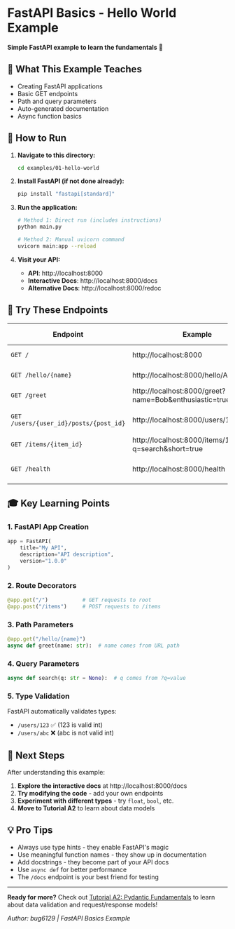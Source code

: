 # FastAPI Basics - Hello World Example

**Simple FastAPI example to learn the fundamentals** 🚀

## 🎯 What This Example Teaches

- Creating FastAPI applications
- Basic GET endpoints
- Path and query parameters
- Auto-generated documentation
- Async function basics

## 🚀 How to Run

1. **Navigate to this directory:**
   ```bash
   cd examples/01-hello-world
   ```

2. **Install FastAPI (if not done already):**
   ```bash
   pip install "fastapi[standard]"
   ```

3. **Run the application:**
   ```bash
   # Method 1: Direct run (includes instructions)
   python main.py
   
   # Method 2: Manual uvicorn command
   uvicorn main:app --reload
   ```

4. **Visit your API:**
   - **API**: http://localhost:8000
   - **Interactive Docs**: http://localhost:8000/docs
   - **Alternative Docs**: http://localhost:8000/redoc

## 🧪 Try These Endpoints

| Endpoint | Example | What it teaches |
|----------|---------|-----------------|
| `GET /` | http://localhost:8000 | Basic endpoint |
| `GET /hello/{name}` | http://localhost:8000/hello/Alice | Path parameters |
| `GET /greet` | http://localhost:8000/greet?name=Bob&enthusiastic=true | Query parameters |
| `GET /users/{user_id}/posts/{post_id}` | http://localhost:8000/users/1/posts/42 | Multiple path params |
| `GET /items/{item_id}` | http://localhost:8000/items/1?q=search&short=true | Mixed parameters |
| `GET /health` | http://localhost:8000/health | Health check pattern |

## 🎓 Key Learning Points

### 1. **FastAPI App Creation**
```python
app = FastAPI(
    title="My API",
    description="API description", 
    version="1.0.0"
)
```

### 2. **Route Decorators**
```python
@app.get("/")           # GET requests to root
@app.post("/items")     # POST requests to /items
```

### 3. **Path Parameters**
```python
@app.get("/hello/{name}")
async def greet(name: str):  # name comes from URL path
```

### 4. **Query Parameters**
```python
async def search(q: str = None):  # q comes from ?q=value
```

### 5. **Type Validation**
FastAPI automatically validates types:
- `/users/123` ✅ (123 is valid int)
- `/users/abc` ❌ (abc is not valid int)

## 🔄 Next Steps

After understanding this example:

1. **Explore the interactive docs** at http://localhost:8000/docs
2. **Try modifying the code** - add your own endpoints
3. **Experiment with different types** - try `float`, `bool`, etc.
4. **Move to Tutorial A2** to learn about data models

## 💡 Pro Tips

- Always use type hints - they enable FastAPI's magic
- Use meaningful function names - they show up in documentation  
- Add docstrings - they become part of your API docs
- Use `async def` for better performance
- The `/docs` endpoint is your best friend for testing

---

**Ready for more?** Check out [Tutorial A2: Pydantic Fundamentals](../../docs/02-data-models/learn-pydantic.md) to learn about data validation and request/response models!

*Author: bug6129 | FastAPI Basics Example*
